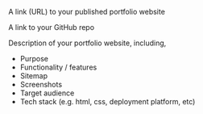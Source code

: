 A link (URL) to your published portfolio website

A link to your GitHub repo

Description of your portfolio website, including,
- Purpose
- Functionality / features
- Sitemap
- Screenshots
- Target audience
- Tech stack (e.g. html, css, deployment platform, etc)